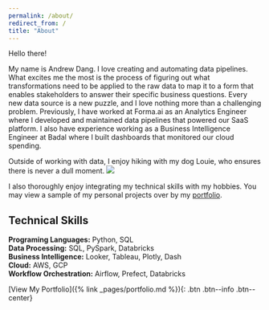 ```yaml
---
permalink: /about/
redirect_from: /
title: "About"
---
```


Hello there! 

My name is Andrew Dang. I love creating and automating data pipelines. What excites me the most is the process of figuring out what transformations need to be applied to the raw data to map it to a form that enables stakeholders to answer their specific business questions. Every new data source is a new puzzle, and I love nothing more than a challenging problem. Previously, I have worked at Forma.ai as an Analytics Engineer where I developed and maintained data pipelines that powered our SaaS platform. I also have experience working as a Business Intelligence Engineer at Badal where I built dashboards that monitored our cloud spending. 

Outside of working with data, I enjoy hiking with my dog Louie, who ensures there is never a dull moment. 
![](../assets/images/louie.jpg)

I also thoroughly enjoy integrating my technical skills with my hobbies. You may view a sample of my personal projects over by my [portfolio](../portfolio).

## Technical Skills
**Programing Languages:** Python, SQL   
**Data Processing:** SQL, PySpark, Databricks  
**Business Intelligence:** Looker, Tableau, Plotly, Dash  
**Cloud:** AWS, GCP  
**Workflow Orchestration:** Airflow, Prefect, Databricks  

[View My Portfolio]({% link _pages/portfolio.md %}){: .btn .btn--info .btn--center}